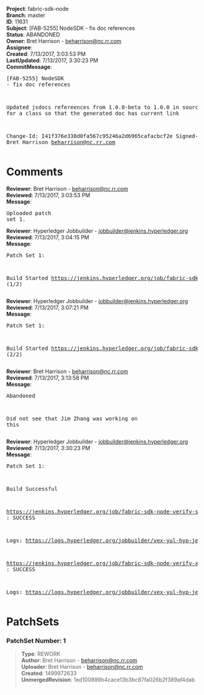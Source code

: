 <strong>Project</strong>: fabric-sdk-node<br><strong>Branch</strong>: master<br><strong>ID</strong>: 11631<br><strong>Subject</strong>: [FAB-5255] NodeSDK - fix doc references<br><strong>Status</strong>: ABANDONED<br><strong>Owner</strong>: Bret Harrison - beharrison@nc.rr.com<br><strong>Assignee</strong>:<br><strong>Created</strong>: 7/13/2017, 3:03:53 PM<br><strong>LastUpdated</strong>: 7/13/2017, 3:30:23 PM<br><strong>CommitMessage</strong>:<br><pre>[FAB-5255] NodeSDK - fix doc references

Updated jsdocs refereences from 1.0.0-beta
to 1.0.0 in source code for a class so that
the generated doc has current link

Change-Id: I41f376e338d0fa567c95246a2d6965cafacbcf2e
Signed-off-by: Bret Harrison <beharrison@nc.rr.com>
</pre><h1>Comments</h1><strong>Reviewer</strong>: Bret Harrison - beharrison@nc.rr.com<br><strong>Reviewed</strong>: 7/13/2017, 3:03:53 PM<br><strong>Message</strong>: <pre>Uploaded patch set 1.</pre><strong>Reviewer</strong>: Hyperledger Jobbuilder - jobbuilder@jenkins.hyperledger.org<br><strong>Reviewed</strong>: 7/13/2017, 3:04:15 PM<br><strong>Message</strong>: <pre>Patch Set 1:

Build Started https://jenkins.hyperledger.org/job/fabric-sdk-node-verify-s390x/718/ (1/2)</pre><strong>Reviewer</strong>: Hyperledger Jobbuilder - jobbuilder@jenkins.hyperledger.org<br><strong>Reviewed</strong>: 7/13/2017, 3:07:21 PM<br><strong>Message</strong>: <pre>Patch Set 1:

Build Started https://jenkins.hyperledger.org/job/fabric-sdk-node-verify-x86_64/1250/ (2/2)</pre><strong>Reviewer</strong>: Bret Harrison - beharrison@nc.rr.com<br><strong>Reviewed</strong>: 7/13/2017, 3:13:58 PM<br><strong>Message</strong>: <pre>Abandoned

Did not see that Jim Zhang was working on this</pre><strong>Reviewer</strong>: Hyperledger Jobbuilder - jobbuilder@jenkins.hyperledger.org<br><strong>Reviewed</strong>: 7/13/2017, 3:30:23 PM<br><strong>Message</strong>: <pre>Patch Set 1:

Build Successful 

https://jenkins.hyperledger.org/job/fabric-sdk-node-verify-s390x/718/ : SUCCESS

Logs: https://logs.hyperledger.org/jobbuilder/vex-yul-hyp-jenkins-1/fabric-sdk-node-verify-s390x/718

https://jenkins.hyperledger.org/job/fabric-sdk-node-verify-x86_64/1250/ : SUCCESS

Logs: https://logs.hyperledger.org/jobbuilder/vex-yul-hyp-jenkins-1/fabric-sdk-node-verify-x86_64/1250</pre><h1>PatchSets</h1><h3>PatchSet Number: 1</h3><blockquote><strong>Type</strong>: REWORK<br><strong>Author</strong>: Bret Harrison - beharrison@nc.rr.com<br><strong>Uploader</strong>: Bret Harrison - beharrison@nc.rr.com<br><strong>Created</strong>: 1499972633<br><strong>UnmergedRevision</strong>: 1ed100899b4cace13b3bc87fa026b2f389af4dab<br><br></blockquote>